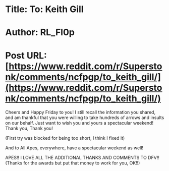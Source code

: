 # Title: To: Keith Gill
# Author: RL_Fl0p
# Post URL: [https://www.reddit.com/r/Superstonk/comments/ncfpgp/to_keith_gill/](https://www.reddit.com/r/Superstonk/comments/ncfpgp/to_keith_gill/)


Cheers and Happy Friday to you! I still recall the information you shared, and am thankful that you were willing to take hundreds of arrows and insults on our behalf. Just want to wish you and yours a spectacular weekend! Thank you, Thank you!

(First try was blocked for being too short, I think I fixed it)

And to All Apes, everywhere, have a spectacular weekend as well!

APES!! I LOVE ALL THE ADDITIONAL THANKS AND COMMENTS TO DFV!! (Thanks for the awards but put that money to work for you, OK!!)